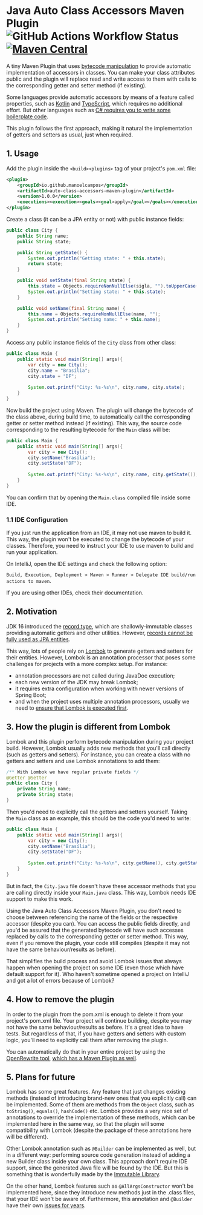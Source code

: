 # Java Auto Class Accessors Maven Plugin ![GitHub Actions Workflow Status](https://img.shields.io/github/actions/workflow/status/manoelcampos/auto-class-accessors-maven-plugin/build.yml) [![Maven Central](https://img.shields.io/maven-central/v/io.github.manoelcampos/auto-class-accessors-maven-plugin.svg?label=Maven%20Central)](https://central.sonatype.com/search?q=auto-class-accessors-maven-plugin&namespace=io.github.manoelcampos)

A tiny Maven Plugin that uses [bytecode manipulation](https://github.com/raphw/byte-buddy) to provide automatic implementation of accessors in classes. You can make your class attributes public and the plugin will replace read and write access to them with calls to the corresponding getter and setter method (if existing).

Some languages provide automatic accessors by means of a feature called properties, such as [Kotlin](https://kotlinlang.org/docs/properties.html) and [TypeScript](https://devblogs.microsoft.com/typescript/announcing-typescript-4-9/?ref=blog.lsantos.dev#auto-accessors-in-classes), which requires no additional effort. But other languages such as [C# requires you to write some boilerplate code](https://learn.microsoft.com/en-us/dotnet/csharp/programming-guide/classes-and-structs/using-properties).

This plugin follows the first approach, making it natural the implementation of getters and setters as usual, just when required.

## 1. Usage

Add the plugin inside the `<build><plugins>` tag of your project's `pom.xml` file:

```xml
<plugin>
    <groupId>io.github.manoelcampos</groupId>
    <artifactId>auto-class-accessors-maven-plugin</artifactId>
    <version>1.0.0</version>
    <executions><execution><goals><goal>apply</goal></goals></execution></executions>
</plugin>
```

Create a class (it can be a JPA entity or not) with public instance fields:

```java
public class City {
    public String name;
    public String state;

    public String getState() {
        System.out.println("Getting state: " + this.state);
        return state;
    }

    public void setState(final String state) {
        this.state = Objects.requireNonNullElse(sigla, "").toUpperCase();
        System.out.println("Setting state: " + this.state);
    }

    public void setName(final String name) {
        this.name = Objects.requireNonNullElse(name, "");
        System.out.println("Setting name: " + this.name);
    }
}
```

Access any public instance fields of the `City` class from other class:

```java
public class Main {
    public static void main(String[] args){
        var city = new City();
        city.name = "Brasília";
        city.state = "DF";
        
        System.out.printf("City: %s-%s\n", city.name, city.state);
    }
}
```

Now build the project using Maven. The plugin will change the bytecode of the class above, during build time, to automatically call the corresponding getter or setter method instead (if existing).
This way, the source code corresponding to the resulting bytecode for the `Main` class will be:

```java
public class Main {
    public static void main(String[] args){
        var city = new City();
        city.setName("Brasília");
        city.setState("DF");
        
        System.out.printf("City: %s-%s\n", city.name, city.getState()); // there is no getter for the name field
    }
}
```

You can confirm that by opening the `Main.class` compiled file inside some IDE.

### 1.1 IDE Configuration

If you just run the application from an IDE, it may not use maven to build it. This way, the plugin won't be executed to change the bytecode of your classes. Therefore, you need to instruct your IDE to use maven to build and run your application.

On IntelliJ, open the IDE settings and check the following option:

`Build, Execution, Deployment > Maven > Runner > Delegate IDE build/run actions to maven`.

If you are using other IDEs, check their documentation.

## 2. Motivation

JDK 16 introduced the [record type](https://openjdk.org/jeps/395), which are shallowly-immutable classes providing automatic getters and other utilities. However, [records cannot be fully used as JPA entities](https://thorben-janssen.com/java-records-hibernate-jpa/#records-cant-be-entities).

This way, lots of people rely on [Lombok](https://projectlombok.org) to generate getters and setters for their entities. However, Lombok is an annotation processor that poses some challenges for projects with a more complex setup. For instance:

- annotation processors are not called during JavaDoc execution;
- each new version of the JDK may break Lombok;
- it requires extra configuration when working with newer versions of Spring
Boot;
- and when the project uses multiple annotation processors, usually we need to [ensure that Lombok is executed first](https://github.com/projectlombok/lombok/issues/973#issuecomment-2537613474). 


## 3. How the plugin is different from Lombok

Lombok and this plugin perform bytecode manipulation during your project build.
However, Lombok usually adds new methods that you'll call directly (such as getters and setters).
For instance, you can create a class with no getters and setters and use Lombok annotations to add them:

```java
/** With Lombok we have regular private fields */
@Getter @Setter
public class City {
    private String name;
    private String state;
}
```

Then you'd need to explicitly call the getters and setters yourself. 
Taking the `Main` class as an example, this should be the code you'd need to write:

```java
public class Main {
    public static void main(String[] args){
        var city = new City();
        city.setName("Brasília");
        city.setState("DF");
        
        System.out.printf("City: %s-%s\n", city.getName(), city.getState());
    }
}
```

But in fact, the `City.java` file doesn't have these accessor methods that you are calling directly inside your `Main.java` class.
This way, Lombok needs IDE support to make this work.

Using the Java Auto Class Accessors Maven Plugin, you don't need to choose between referencing the name of the fields or the respective accessor (despite you can). 
You can access the public fields directly, and you'd be assured that the generated bytecode will have such accesses replaced by calls to the corresponding getter or setter method.
This way, even if you remove the plugin, your code still compiles (despite it may not have the same behaviour/results as before).

That simplifies the build process and avoid Lombok issues that always happen when opening the project on some IDE (even those which have default support for it).
Who haven't sometime opened a project on IntelliJ and got a lot of errors because of Lombok?

## 4. How to remove the plugin

In order to the plugin from the pom.xml is enough to delete it from your project's pom.xml file.
Your project will continue building, despite you may not have the same behaviour/results as before.
It's a great idea to have tests. But regardless of that, if you have getters and setters with custom logic,
you'll need to explicitly call them after removing the plugin.

You can automatically do that in your entire project by using the [OpenRewrite tool](https://github.com/openrewrite/rewrite), [which has a Maven Plugin as well](https://docs.openrewrite.org).

## 5. Plans for future

Lombok has some great features. Any feature that just changes existing methods (instead of introducing brand-new ones that you explicitly call) can be implemented.
Some of them are methods from the `Object` class, such as `toString()`, `equals()`, `hashCode()` etc.
Lombok provides a very nice set of annotations to override the implementation of these methods, which can be implemented here in the same way,
so that the plugin will some compatibility with Lombok (despite the package of these annotations here will be different).

Other Lombok annotation such as `@Builder` can be implemented as well, but in a different way: performing source code generation instead of adding a new Builder class inside your own class.
This approach don't require IDE support, since the generated Java file will be found by the IDE.
But this is something that is wonderfully made by the [Immutable Library](http://immutables.github.io).

On the other hand, Lombok features such as `@AllArgsConstructor` won't be implemented here, 
since they introduce new methods just in the .class files, that your IDE won't be aware of. 
Furthermore, this annotation and `@Builder` have their own [issues for years](https://github.com/projectlombok/lombok/issues/2888).

